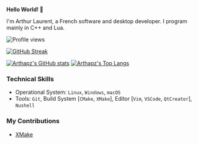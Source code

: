 **Hello World! 👋**

I'm Arthur Laurent, a French software and desktop developer. I program mainly in C++ and Lua.

![Profile views](https://komarev.com/ghpvc/?username=Arthapz&style=flat-square)

[![GitHub Streak](https://github-readme-streak-stats.herokuapp.com?user=arthapz&theme=tokyonight)](https://git.io/streak-stats)

[![Arthapz's GitHub stats](https://github-readme-stats-git-masterrstaa-rickstaa.vercel.app/api?username=Arthapz&show_icons=true&theme=tokyonight&count_private=true&custom_title=Arthapz%27s%20GitHub%20stats)](https://github.com/anuraghazra/github-readme-stats)
[![Arthapz's Top Langs](https://github-readme-stats-git-masterrstaa-rickstaa.vercel.app/api/top-langs/?username=Arthapz&layout=compact&show_icons=true&theme=tokyonight&custom_title=Arthapz%27s%20Top%20Langs)](https://github.com/anuraghazra/github-readme-stats)

### Technical Skills

- Operational System: `Linux`, `Windows`, `macOS`
- Tools: `Git`, Build System [`CMake`, `XMake`], Editor [`Vim`, `VSCode`, `QtCreator`], `Nushell`

### My Contributions

- [XMake](https://github.com/xmake-io/xmake/pulls?q=author%3Aarthapz)
